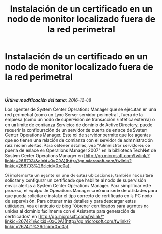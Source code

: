 ﻿---
title: Instalación de un certificado en un nodo de monitor localizado fuera de la red perimetral
TOCTitle: Instalación de un certificado en un nodo de monitor localizado fuera de la red perimetral
ms:assetid: 825c9c02-1951-4d7a-a25e-a313a85333f8
ms:mtpsurl: https://technet.microsoft.com/es-es/library/JJ688113(v=OCS.15)
ms:contentKeyID: 49889353
ms.date: 01/07/2017
mtps_version: v=OCS.15
ms.translationtype: HT
---

# Instalación de un certificado en un nodo de monitor localizado fuera de la red perimetral

 

_**Última modificación del tema:** 2016-12-08_

Los agentes de System Center Operations Manager que se ejecutan en una red perimetral (como un Lync Server servidor perimetral), fuera de la empresa (como un nodo de supervisión de transacción sintética externa) o en un límite de confianza Servicios de dominio de Active Directory, puede requerir la configuración de un servidor de puerta de enlace de System Center Operations Manager. Este rol de servidor permite que los agentes que no tienen una relación de confianza con el servidor de administración raíz inicien alertas. Para obtener detalles, vea "Administrar servidores de puerta de enlace en Operations Manager 2007" en la biblioteca TechNet de System Center Operations Manager en [http://go.microsoft.com/fwlink/?linkid=268703\&clcid=0xC0A](http://go.microsoft.com/fwlink/?linkid=268703%26clcid=0xc0a).

Si implementa un agente en una de estas ubicaciones, también necesitará solicitar y configurar un certificado que habilite al nodo de supervisión enviar alertas a System Center Operations Manager. Para simplificar este proceso, el equipo de Operations Manager creó una serie de utilidades para que pueda solicitar e instalar el tipo correcto de certificado en la PC nodo de supervisión. Para obtener más detalles y para descargar estas utilidades, vea el artículo de blog "Obtener certificados para agentes no unidos al dominio fácilmente con el Asistente para generación de certificados" en [http://go.microsoft.com/fwlink/?linkid=267421\&clcid=0xC0A](http://go.microsoft.com/fwlink/?linkid=267421%26clcid=0xc0a).

